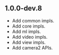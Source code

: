 ## 1.0.0-dev.8

* Add common impls.
* Add core impls.
* Add ml impls.
* Add video impls.
* Add view impls.
* Add camera2 APIs.
